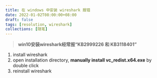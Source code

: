 ```yaml
---
title: 在 windows 中安装 wireshark 报错
date: 2022-01-02T08:00:00+08:00
draft: false
tags: [resolution, wireshark]
collections: [随笔]
---
```



> **win10安装wireshark经常报“KB2999226 和 KB3118401”**

1. install wireshark
2. open installation directory, **manually install vc_redist.x64.exe** by double click
3. reinstall wireshark
